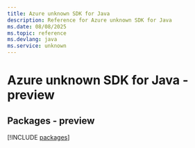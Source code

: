 ```yaml
---
title: Azure unknown SDK for Java
description: Reference for Azure unknown SDK for Java
ms.date: 08/08/2025
ms.topic: reference
ms.devlang: java
ms.service: unknown
---
```

# Azure unknown SDK for Java - preview
## Packages - preview
[!INCLUDE [packages](unknown-index.md)]